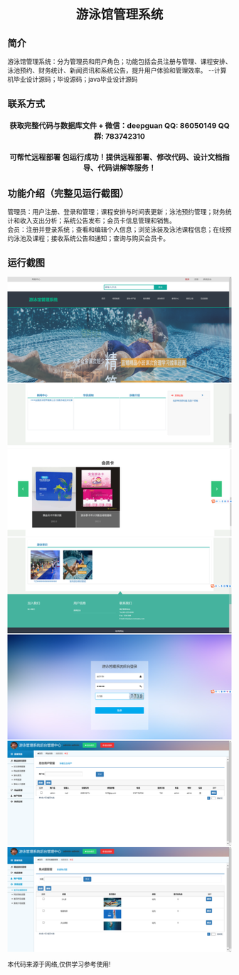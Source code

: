 <p><h1 align="center">游泳馆管理系统</h1></p>

## 简介
游泳馆管理系统：分为管理员和用户角色；功能包括会员注册与管理、课程安排、泳池预约、财务统计、新闻资讯和系统公告，提升用户体验和管理效率。    --计算机毕业设计源码；毕设源码；java毕业设计源码


## 联系方式
<p><h3 align="center">获取完整代码与数据库文件 + 微信：deepguan QQ: 86050149 QQ群: 783742310</h3></p>
<p><h3 align="center">可帮忙远程部署 包运行成功！提供远程部署、修改代码、设计文档指导、代码讲解等服务！</h3></p>

## 功能介绍（完整见运行截图）
管理员：用户注册、登录和管理；课程安排与时间表更新；泳池预约管理；财务统计和收入支出分析；系统公告发布；会员卡信息管理和销售。  
会员：注册并登录系统；查看和编辑个人信息；浏览泳装及泳池课程信息；在线预约泳池及课程；接收系统公告和通知；查询与购买会员卡。


## 运行截图
![](imgs/588112-20220109180549075-1206925640.png)
![](imgs/588112-20220109180600148-831959035.png)
![](imgs/588112-20220109180605323-2061349271.png)
![](imgs/588112-20220109180614370-1989906933.png)
![](imgs/588112-20220109180621265-1120639946.png)
![](imgs/588112-20220109180626506-1627706894.png)
![](imgs/588112-20220109180631538-1492841854.png)

<p>本代码来源于网络,仅供学习参考使用!</p>
